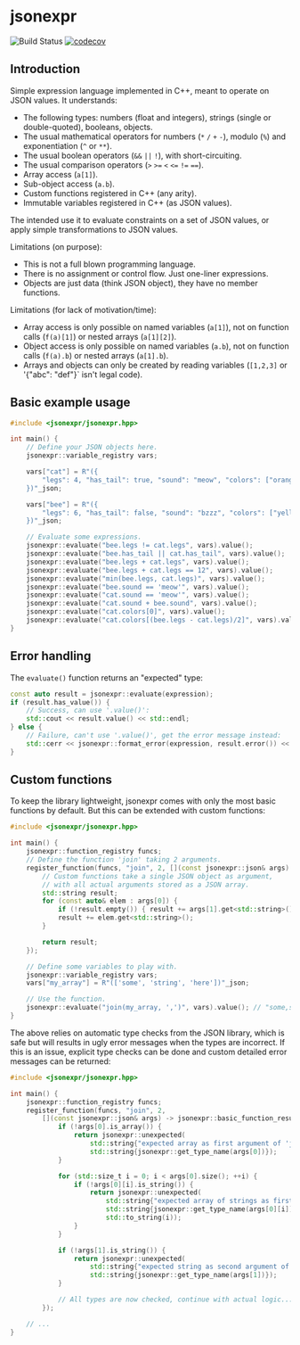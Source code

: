 # jsonexpr

![Build Status](https://github.com/cschreib/jsonexpr/actions/workflows/cmake.yml/badge.svg) [![codecov](https://codecov.io/gh/cschreib/jsonexpr/graph/badge.svg?token=9XE89TMDJ8)](https://codecov.io/gh/cschreib/jsonexpr)

## Introduction

Simple expression language implemented in C++, meant to operate on JSON values. It understands:
 - The following types: numbers (float and integers), strings (single or double-quoted), booleans, objects.
 - The usual mathematical operators for numbers (`*` `/` `+` `-`), modulo (`%`) and exponentiation (`^` or `**`).
 - The usual boolean operators (`&&` `||` `!`), with short-circuiting.
 - The usual comparison operators (`>` `>=` `<` `<=` `!=` `==`).
 - Array access (`a[1]`).
 - Sub-object access (`a.b`).
 - Custom functions registered in C++ (any arity).
 - Immutable variables registered in C++ (as JSON values).

The intended use it to evaluate constraints on a set of JSON values, or apply simple transformations to JSON values.

Limitations (on purpose):
 - This is not a full blown programming language.
 - There is no assignment or control flow. Just one-liner expressions.
 - Objects are just data (think JSON object), they have no member functions.

Limitations (for lack of motivation/time):
 - Array access is only possible on named variables (`a[1]`), not on function calls (`f(a)[1]`) or nested arrays (`a[1][2]`).
 - Object access is only possible on named variables (`a.b`), not on function calls (`f(a).b`) or nested arrays (`a[1].b`).
 - Arrays and objects can only be created by reading variables (`[1,2,3]` or '{"abc": "def"}` isn't legal code).


## Basic example usage

```c++
#include <jsonexpr/jsonexpr.hpp>

int main() {
    // Define your JSON objects here.
    jsonexpr::variable_registry vars;

    vars["cat"] = R"({
        "legs": 4, "has_tail": true, "sound": "meow", "colors": ["orange", "black"]
    })"_json;

    vars["bee"] = R"({
        "legs": 6, "has_tail": false, "sound": "bzzz", "colors": ["yellow"]
    })"_json;

    // Evaluate some expressions.
    jsonexpr::evaluate("bee.legs != cat.legs", vars).value();                // true
    jsonexpr::evaluate("bee.has_tail || cat.has_tail", vars).value();        // true
    jsonexpr::evaluate("bee.legs + cat.legs", vars).value();                 // 6
    jsonexpr::evaluate("bee.legs + cat.legs == 12", vars).value();           // false
    jsonexpr::evaluate("min(bee.legs, cat.legs)", vars).value();             // 4
    jsonexpr::evaluate("bee.sound == 'meow'", vars).value();                 // false
    jsonexpr::evaluate("cat.sound == 'meow'", vars).value();                 // true
    jsonexpr::evaluate("cat.sound + bee.sound", vars).value();               // "meowbzzz"
    jsonexpr::evaluate("cat.colors[0]", vars).value();                       // "orange"
    jsonexpr::evaluate("cat.colors[(bee.legs - cat.legs)/2]", vars).value(); // "black"
}
```

## Error handling

The `evaluate()` function returns an "expected" type:
```c++
const auto result = jsonexpr::evaluate(expression);
if (result.has_value()) {
    // Success, can use '.value()':
    std::cout << result.value() << std::endl;
} else {
    // Failure, can't use '.value()', get the error message instead:
    std::cerr << jsonexpr::format_error(expression, result.error()) << std::endl;
}
```

## Custom functions

To keep the library lightweight, jsonexpr comes with only the most basic functions by default. But this can be extended with custom functions:

```c++
#include <jsonexpr/jsonexpr.hpp>

int main() {
    jsonexpr::function_registry funcs;
    // Define the function 'join' taking 2 arguments.
    register_function(funcs, "join", 2, [](const jsonexpr::json& args) {
        // Custom functions take a single JSON object as argument,
        // with all actual arguments stored as a JSON array.
        std::string result;
        for (const auto& elem : args[0]) {
            if (!result.empty()) { result += args[1].get<std::string>(); }
            result += elem.get<std::string>();
        }

        return result;
    });

    // Define some variables to play with.
    jsonexpr::variable_registry vars;
    vars["my_array"] = R"(['some', 'string', 'here'])"_json;

    // Use the function.
    jsonexpr::evaluate("join(my_array, ',')", vars).value(); // "some,string,here"
}
```

The above relies on automatic type checks from the JSON library, which is safe but will results in ugly error messages when the types are incorrect. If this is an issue, explicit type checks can be done and custom detailed error messages can be returned:

```c++
#include <jsonexpr/jsonexpr.hpp>

int main() {
    jsonexpr::function_registry funcs;
    register_function(funcs, "join", 2,
        [](const jsonexpr::json& args) -> jsonexpr::basic_function_result {
            if (!args[0].is_array()) {
                return jsonexpr::unexpected(
                    std::string{"expected array as first argument of 'join', got "} +
                    std::string{jsonexpr::get_type_name(args[0])});
            }

            for (std::size_t i = 0; i < args[0].size(); ++i) {
                if (!args[0][i].is_string()) {
                    return jsonexpr::unexpected(
                        std::string{"expected array of strings as first argument of 'join', got "} +
                        std::string{jsonexpr::get_type_name(args[0][i])} + " for element " +
                        std::to_string(i));
                }
            }

            if (!args[1].is_string()) {
                return jsonexpr::unexpected(
                    std::string{"expected string as second argument of 'join', got "} +
                    std::string{jsonexpr::get_type_name(args[1])});
            }

            // All types are now checked, continue with actual logic...
        });

    // ...
}

```
